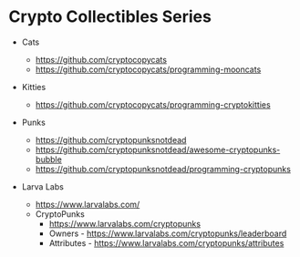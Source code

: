 # Crypto Collectibles Series

- Cats
  
  - <https://github.com/cryptocopycats>
  - <https://github.com/cryptocopycats/programming-mooncats>

- Kitties

  - <https://github.com/cryptocopycats/programming-cryptokitties>

- Punks

  - <https://github.com/cryptopunksnotdead>
  - <https://github.com/cryptopunksnotdead/awesome-cryptopunks-bubble>
  - <https://github.com/cryptopunksnotdead/programming-cryptopunks>

- Larva Labs

  - <https://www.larvalabs.com/>
  - CryptoPunks
    - <https://www.larvalabs.com/cryptopunks>
    - Owners - <https://www.larvalabs.com/cryptopunks/leaderboard>
    - Attributes - <https://www.larvalabs.com/cryptopunks/attributes>

